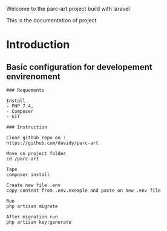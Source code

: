 Welcome to the parc-art project build with laravel

This is the documentation of project

# Introduction 

## Basic configuration for developement envirenoment

	### Requements
	
	Install 
	- PHP 7.4,
	- Composer
	- GIT

	### Instruction
	
	Clone github repo on :
	https://github.com/davidy/parc-art

	Move on project folder
	cd /parc-art
	
	Tape 
	composer install
	
	Create new file .env
	copy content from .env.exemple and paste on new .env file

	Run
	php artisan migrate

	After migration run
	php artisan key:generate
	

